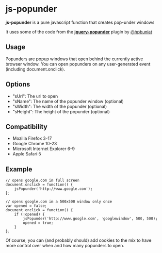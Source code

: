 # js-popunder

**js-popunder** is a pure javascript function that creates pop-under windows

It uses some of the code from the **[jquery-popunder](https://github.com/hpbuniat/jquery-popunder)** plugin by [@hpbuniat](https://github.com/hpbuniat)

Usage
-----
Popunders are popup windows that open behind the currently active browser window.
You can open popunders on any user-generated event (including document.onclick).

Options
-------
- "sUrl": The url to open
- "sName": The name of the popunder window (optional)
- "sWidth": The width of the popunder (optional)
- "sHeight": The height of the popunder (optional)

Compatibility
-------
- Mozilla Firefox 3-17
- Google Chrome 10-23
- Microsoft Internet Explorer 6-9
- Apple Safari 5

Example
-------
	// opens google.com in full screen
	document.onclick = function() {
        jsPopunder('http://www.google.com');
	};

	// opens google.com in a 500x500 window only once
	var opened = false;
	document.onclick = function() {
	    if (!opened) {
	        jsPopunder('http://www.google.com', 'googlewindow', 500, 500);
	        opened = true;
	    }
	};

Of course, you can (and probably should) add cookies to the mix to have more control over when and how many popunders to open.